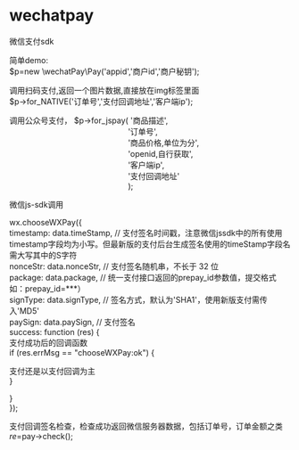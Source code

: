 # wechatpay
微信支付sdk

简单demo:<br/>
$p=new \wechatPay\Pay('appid','商户id','商户秘钥');<br/>

调用扫码支付,返回一个图片数据,直接放在img标签里面<br/>
$p->for_NATIVE('订单号','支付回调地址','客户端ip');<br/>

调用公众号支付，
$p->for_jspay(
                '商品描述',<br/>
&nbsp;&nbsp;&nbsp;&nbsp;&nbsp;&nbsp;&nbsp;&nbsp;&nbsp;&nbsp;&nbsp;&nbsp;&nbsp;&nbsp;&nbsp;&nbsp;&nbsp;&nbsp;&nbsp;&nbsp;&nbsp;&nbsp;&nbsp;&nbsp;&nbsp;&nbsp;&nbsp;&nbsp;&nbsp;&nbsp;&nbsp;&nbsp;&nbsp;&nbsp;&nbsp;&nbsp;&nbsp;&nbsp;&nbsp;&nbsp;&nbsp;&nbsp;&nbsp;&nbsp;&nbsp;&nbsp;&nbsp;&nbsp;&nbsp;&nbsp;&nbsp;&nbsp;&nbsp; '订单号',<br/>
&nbsp;&nbsp;&nbsp;&nbsp;&nbsp;&nbsp;&nbsp;&nbsp;&nbsp;&nbsp;&nbsp;&nbsp;&nbsp;&nbsp;&nbsp;&nbsp;&nbsp;&nbsp;&nbsp;&nbsp;&nbsp;&nbsp;&nbsp;&nbsp;&nbsp;&nbsp;&nbsp;&nbsp;&nbsp;&nbsp;&nbsp;&nbsp;&nbsp;&nbsp;&nbsp;&nbsp;&nbsp;&nbsp;&nbsp;&nbsp;&nbsp;&nbsp;&nbsp;&nbsp;&nbsp;&nbsp;&nbsp;&nbsp;&nbsp;&nbsp;&nbsp;&nbsp;&nbsp;                '商品价格,单位为分',<br/>
&nbsp;&nbsp;&nbsp;&nbsp;&nbsp;&nbsp;&nbsp;&nbsp;&nbsp;&nbsp;&nbsp;&nbsp;&nbsp;&nbsp;&nbsp;&nbsp;&nbsp;&nbsp;&nbsp;&nbsp;&nbsp;&nbsp;&nbsp;&nbsp;&nbsp;&nbsp;&nbsp;&nbsp;&nbsp;&nbsp;&nbsp;&nbsp;&nbsp;&nbsp;&nbsp;&nbsp;&nbsp;&nbsp;&nbsp;&nbsp;&nbsp;&nbsp;&nbsp;&nbsp;&nbsp;&nbsp;&nbsp;&nbsp;&nbsp;&nbsp;&nbsp;&nbsp;&nbsp;                'openid,自行获取',<br/>
&nbsp;&nbsp;&nbsp;&nbsp;&nbsp;&nbsp;&nbsp;&nbsp;&nbsp;&nbsp;&nbsp;&nbsp;&nbsp;&nbsp;&nbsp;&nbsp;&nbsp;&nbsp;&nbsp;&nbsp;&nbsp;&nbsp;&nbsp;&nbsp;&nbsp;&nbsp;&nbsp;&nbsp;&nbsp;&nbsp;&nbsp;&nbsp;&nbsp;&nbsp;&nbsp;&nbsp;&nbsp;&nbsp;&nbsp;&nbsp;&nbsp;&nbsp;&nbsp;&nbsp;&nbsp;&nbsp;&nbsp;&nbsp;&nbsp;&nbsp;&nbsp;&nbsp;&nbsp;                '客户端ip',<br/>
&nbsp;&nbsp;&nbsp;&nbsp;&nbsp;&nbsp;&nbsp;&nbsp;&nbsp;&nbsp;&nbsp;&nbsp;&nbsp;&nbsp;&nbsp;&nbsp;&nbsp;&nbsp;&nbsp;&nbsp;&nbsp;&nbsp;&nbsp;&nbsp;&nbsp;&nbsp;&nbsp;&nbsp;&nbsp;&nbsp;&nbsp;&nbsp;&nbsp;&nbsp;&nbsp;&nbsp;&nbsp;&nbsp;&nbsp;&nbsp;&nbsp;&nbsp;&nbsp;&nbsp;&nbsp;&nbsp;&nbsp;&nbsp;&nbsp;&nbsp;&nbsp;&nbsp;&nbsp;                '支付回调地址'<br/>
&nbsp;&nbsp;&nbsp;&nbsp;&nbsp;&nbsp;&nbsp;&nbsp;&nbsp;&nbsp;&nbsp;&nbsp;&nbsp;&nbsp;&nbsp;&nbsp;&nbsp;&nbsp;&nbsp;&nbsp;&nbsp;&nbsp;&nbsp;&nbsp;&nbsp;&nbsp;&nbsp;&nbsp;&nbsp;&nbsp;&nbsp;&nbsp;&nbsp;&nbsp;&nbsp;&nbsp;&nbsp;&nbsp;&nbsp;&nbsp;&nbsp;&nbsp;&nbsp;&nbsp;&nbsp;&nbsp;&nbsp;&nbsp;&nbsp;&nbsp;&nbsp;&nbsp;&nbsp;            );


微信js-sdk调用

wx.chooseWXPay({<br/>
timestamp: data.timeStamp, // 支付签名时间戳，注意微信jssdk中的所有使用timestamp字段均为小写。但最新版的支付后台生成签名使用的timeStamp字段名需大写其中的S字符<br/>
nonceStr: data.nonceStr, // 支付签名随机串，不长于 32 位<br/>
package: data.package, // 统一支付接口返回的prepay_id参数值，提交格式如：prepay_id=\*\*\*）<br/>
signType: data.signType, // 签名方式，默认为'SHA1'，使用新版支付需传入'MD5'<br/>
paySign: data.paySign, // 支付签名<br/>
success: function (res) {<br/>
 支付成功后的回调函数<br/>
 if (res.errMsg == "chooseWXPay:ok") {
    
   支付还是以支付回调为主<br/>
 }<br/>


}<br/>
});<br/>

支付回调签名检查，检查成功返回微信服务器数据，包括订单号，订单金额之类<br/>
$re=$pay->check();<br/>
